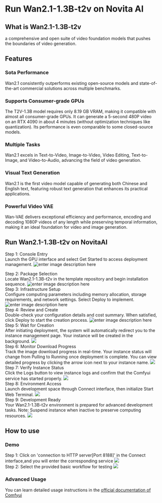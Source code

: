 # Run Wan2.1-1.3B-t2v on Novita AI
## What is Wan2.1-1.3B-t2v
a comprehensive and open suite of video foundation models that pushes the boundaries of video generation.
## Features
### Sota Performance
Wan2.1 consistently outperforms existing open-source models and state-of-the-art commercial solutions across multiple benchmarks.
### Supports Consumer-grade GPUs
The T2V-1.3B model requires only 8.19 GB VRAM, making it compatible with almost all consumer-grade GPUs. It can generate a 5-second 480P video on an RTX 4090 in about 4 minutes (without optimization techniques like quantization). Its performance is even comparable to some closed-source models.
### Multiple Tasks
Wan2.1 excels in Text-to-Video, Image-to-Video, Video Editing, Text-to-Image, and Video-to-Audio, advancing the field of video generation.
### Visual Text Generation
Wan2.1 is the first video model capable of generating both Chinese and English text, featuring robust text generation that enhances its practical applications.
### Powerful Video VAE
Wan-VAE delivers exceptional efficiency and performance, encoding and decoding 1080P videos of any length while preserving temporal information, making it an ideal foundation for video and image generation.
## Run Wan2.1-1.3B-t2v on NovitaAI
Step 1: Console Entry  
Launch the GPU interface and select Get Started to access deployment management.
![enter image description here](https://imagedelivery.net/GFvwKVAtCfKnMHdvDobR4A/6162dcd7-79a0-4677-d9f7-bee78194d100/public)  

Step 2: Package Selection  
Locate Wan2.1-1.3B-t2v in the template repository and begin installation sequence.
![enter image description here](https://imagedelivery.net/GFvwKVAtCfKnMHdvDobR4A/2ebf98d8-9d46-40bc-26cd-b4e9dbe71b00/public)  
Step 3: Infrastructure Setup  
Configure computing parameters including memory allocation, storage requirements, and network settings. Select Deploy to implement.
![enter image description here](https://imagedelivery.net/GFvwKVAtCfKnMHdvDobR4A/75f5709c-5ae8-4dce-2ce5-91ff285fcc00/public)  
Step 4: Review and Create  
Double-check your configuration details and cost summary. When satisfied, click Deploy to start the creation process.
![enter image description here](https://imagedelivery.net/GFvwKVAtCfKnMHdvDobR4A/7632a683-e141-40e4-4e60-ac57fcfca700/public)  
Step 5: Wait for Creation  
After initiating deployment, the system will automatically redirect you to the instance management page. Your instance will be created in the background.
![](https://imagedelivery.net/GFvwKVAtCfKnMHdvDobR4A/aa3c1aa6-b88c-4a7d-7412-7e743a541500/public)  
Step 6: Monitor Download Progress  
Track the image download progress in real-time. Your instance status will change from Pulling to Running once deployment is complete. You can view detailed progress by clicking the arrow icon next to your instance name.
![](https://imagedelivery.net/GFvwKVAtCfKnMHdvDobR4A/79a3afac-be00-4084-a851-e15e48a89300/public)  
Step 7: Verify Instance Status  
Click the Logs button to view instance logs and confirm that the Comfyui service has started properly.
![](https://imagedelivery.net/GFvwKVAtCfKnMHdvDobR4A/7e4a9305-0809-4527-9aa7-2d5a1d493b00/public)  
Step 8: Environment Access  
Launch development space through Connect interface, then initialize Start Web Terminal.
![](https://imagedelivery.net/GFvwKVAtCfKnMHdvDobR4A/248f8259-135e-404b-f133-6e5cfbb82000/public)  
Step 9: Development Ready  
Your Wan2.1-1.3B-t2v environment is prepared for advanced development tasks. Note: Suspend instance when inactive to preserve computing resources.
![](https://imagedelivery.net/GFvwKVAtCfKnMHdvDobR4A/3abfa0f7-687d-4cfa-84aa-5778bc798a00/public)  
## How to use
### Demo
Step 1: Click on 'connection to HTTP server[Port 8188]' in the Connect interface,and you will enter the corresponding service
![](https://imagedelivery.net/GFvwKVAtCfKnMHdvDobR4A/bc288b38-ebe7-4a70-ab07-227bb5fbd500/public)  
Step 2: Select the provided basic workflow for testing
![](https://imagedelivery.net/GFvwKVAtCfKnMHdvDobR4A/fbdcf7d6-3842-4896-bb92-809e6e312d00/public)  
### Advanced Usage
You can learn detailed usage instructions in the [official documentation of Comfyui](https://docs.comfy.org/)  